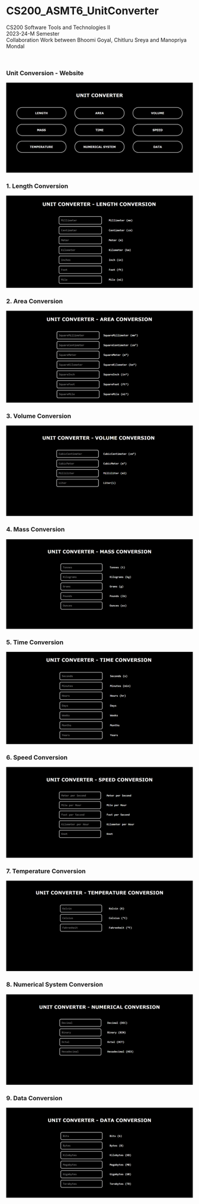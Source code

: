 # CS200_ASMT6_UnitConverter

CS200 Software Tools and Technologies II 
<br>
2023-24-M Semester
<br>
Collaboration Work between Bhoomi Goyal, Chitluru Sreya and Manopriya Mondal

<br>

### Unit Conversion - Website

<img src="/Images/homepage.png">

<br>

### 1. Length Conversion

<img src="/Images/length.png">

<br>

### 2. Area Conversion

<img src="/Images/area.png">

<br>

### 3. Volume Conversion

<img src="/Images/volume.png">

<br>

### 4. Mass Conversion

<img src="/Images/mass.png">

<br>

### 5. Time Conversion

<img src="/Images/time.png">

<br>

### 6. Speed Conversion

<img src="/Images/speed.png">

<br>

### 7. Temperature Conversion

<img src="/Images/temperature.png">

<br>

### 8. Numerical System Conversion

<img src="/Images/numericals.png">

<br>

### 9. Data Conversion

<img src="/Images/data.png">
